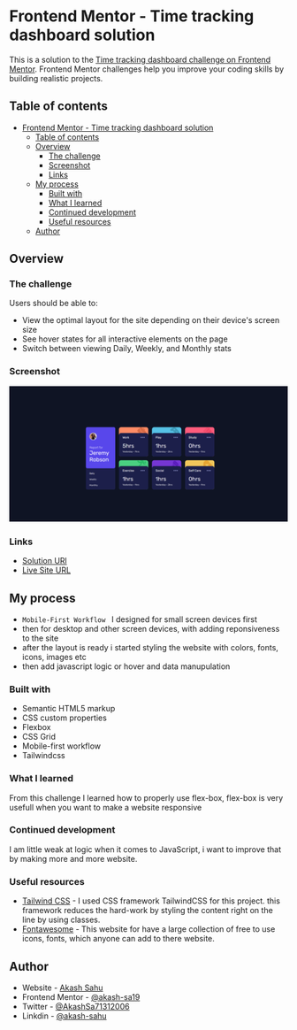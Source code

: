 # Frontend Mentor - Time tracking dashboard solution

This is a solution to the [Time tracking dashboard challenge on Frontend Mentor](https://www.frontendmentor.io/challenges/time-tracking-dashboard-UIQ7167Jw). Frontend Mentor challenges help you improve your coding skills by building realistic projects. 

## Table of contents

- [Frontend Mentor - Time tracking dashboard solution](#frontend-mentor---time-tracking-dashboard-solution)
  - [Table of contents](#table-of-contents)
  - [Overview](#overview)
    - [The challenge](#the-challenge)
    - [Screenshot](#screenshot)
    - [Links](#links)
  - [My process](#my-process)
    - [Built with](#built-with)
    - [What I learned](#what-i-learned)
    - [Continued development](#continued-development)
    - [Useful resources](#useful-resources)
  - [Author](#author)


## Overview

### The challenge

Users should be able to:

- View the optimal layout for the site depending on their device's screen size
- See hover states for all interactive elements on the page
- Switch between viewing Daily, Weekly, and Monthly stats

### Screenshot

![Click here](./assets/Screenshot.png)


### Links

- [Solution URl](https://github.com/akash-Sa19/time-tracking-dashbord)
- [Live Site URL](https://akash-sa19.github.io/time-tracking-dashbord/)

## My process
- `Mobile-First Workflow ` I designed for small screen devices first
- then for desktop and other screen devices, with adding reponsiveness to the site 
- after the layout is ready i started styling the website with colors, fonts, icons, images etc  
- then add javascript logic or hover and data manupulation
### Built with

- Semantic HTML5 markup
- CSS custom properties
- Flexbox
- CSS Grid
- Mobile-first workflow
- Tailwindcss

### What I learned
From this challenge I learned how to properly use flex-box, flex-box is very usefull when you want to make a website responsive  

### Continued development

I am little weak at logic when it comes to JavaScript, i want to improve that by making more and more website. 

### Useful resources

- [Tailwind CSS](https://tailwindcss.com/) - I used CSS framework TailwindCSS for this project. this framework reduces the hard-work by styling the content right on the line by using classes.
- [Fontawesome](https://fontawesome.com/) - This website for have a large collection of free to use icons, fonts, which anyone can add to there website.

## Author

- Website - [Akash Sahu](https://www.your-site.com)
- Frontend Mentor - [@akash-sa19](https://www.frontendmentor.io/profile/akash-Sa19)
- Twitter - [@AkashSa71312006](https://www.twitter.com/AkashSa713120006)
- Linkdin - [@akash-sahu](https://www.linkedin.com/in/akash-sahu-4b4615220/)

